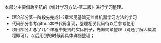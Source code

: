 本部分主要借助李航的《统计学习方法-第二版》进行学习整理。

- 理论部分第一阶段先完成1-8章常见基础无监督机器学习方法的学习
- 代码部分参考github本书代码复现，整理相关代码待以后参考使用
- 项目部分汇总了几个课程中提到的实际例子，先做简单整理（跑通了解大概流程即可），以后用到的时候再具体详细整理；